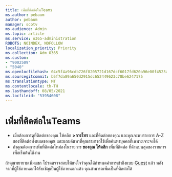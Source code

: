 ```yaml
---
title: เพิ่มที่ติดต่อในTeams
ms.author: pebaum
author: pebaum
manager: scotv
ms.audience: Admin
ms.topic: article
ms.service: o365-administration
ROBOTS: NOINDEX, NOFOLLOW
localization_priority: Priority
ms.collection: Adm_O365
ms.custom:
- "9002509"
- "5040"
ms.openlocfilehash: 04c5f4a96cdb726f8205721d167dcf6017fd620a96e00f4523a70872ce56f6ad
ms.sourcegitcommit: b5f7da89a650d2915dc652449623c78be6247175
ms.translationtype: MT
ms.contentlocale: th-TH
ms.lasthandoff: 08/05/2021
ms.locfileid: "53954608"
---
```

# <a name="add-contacts-in-teams"></a>เพิ่มที่ติดต่อในTeams

- เมื่อต้องการดูที่ติดต่อของคุณ ให้คลิก **>การโทร** และที่ติดต่อของคุณ และคุณจะพบรายการ A-Z ของที่ติดต่อทั้งหมดของคุณ และแถบค้นหาที่คุณสามารถใช้เพื่อค้นหาบุคคลที่เฉพาะเจาะจงได้ 
- ถ้าคุณต้องการเพิ่มที่ติดต่อใหม่ลงในรายการ **ของคุณ ให้คลิก** เพิ่มที่ติดต่อ ที่ด้านบนสุดของรายการเพื่อเริ่มต้นใช้งาน

ถ้าคุณพยายามเพิ่มแขก โปรดตรวจสอบให้แน่ใจว่าคุณได้กําหนดค่าการเข้าถึงแบบ [Guest](https://docs.microsoft.com/microsoftteams/set-up-guests) แล้ว หลังจากที่ผู้ใช้ภายนอกได้รับเชิญเป็นผู้ใช้ภายนอกแล้ว คุณสามารถเพิ่มเป็นที่ติดต่อได้
